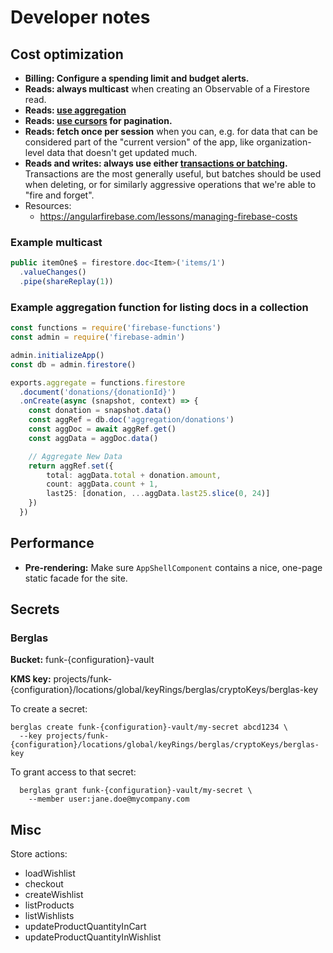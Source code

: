 # Developer notes

## Cost optimization

- **Billing: Configure a spending limit and budget alerts.**
- **Reads: always multicast** when creating an Observable of a Firestore read.
- **Reads: [use aggregation](https://firebase.google.com/docs/firestore/solutions/aggregation)**
- **Reads: [use cursors](https://firebase.google.com/docs/firestore/query-data/query-cursors) for pagination.**
- **Reads: fetch once per session** when you can, e.g. for data that can be considered part
of the "current version" of the app, like organization-level data that doesn't get updated much.
- **Reads and writes: always use either [transactions or batching](https://firebase.google.com/docs/firestore/manage-data/transactions).**
Transactions are the most generally useful, but batches should be used when deleting, or
for similarly aggressive operations that we're able to "fire and forget".
- Resources:
  - https://angularfirebase.com/lessons/managing-firebase-costs

### Example multicast
```ts
public itemOne$ = firestore.doc<Item>('items/1')
  .valueChanges()
  .pipe(shareReplay(1))
```

### Example aggregation function for listing docs in a collection
```ts
const functions = require('firebase-functions')
const admin = require('firebase-admin')

admin.initializeApp()
const db = admin.firestore()

exports.aggregate = functions.firestore
  .document('donations/{donationId}')
  .onCreate(async (snapshot, context) => {
    const donation = snapshot.data()
    const aggRef = db.doc('aggregation/donations')
    const aggDoc = await aggRef.get()
    const aggData = aggDoc.data()

    // Aggregate New Data
    return aggRef.set({
        total: aggData.total + donation.amount,
        count: aggData.count + 1,
        last25: [donation, ...aggData.last25.slice(0, 24)]
    })
  })
```

## Performance

- **Pre-rendering:** Make sure `AppShellComponent` contains a nice, one-page static
facade for the site.

## Secrets

### Berglas

**Bucket:** funk-{configuration}-vault

**KMS key:** projects/funk-{configuration}/locations/global/keyRings/berglas/cryptoKeys/berglas-key

To create a secret:

```
berglas create funk-{configuration}-vault/my-secret abcd1234 \
  --key projects/funk-{configuration}/locations/global/keyRings/berglas/cryptoKeys/berglas-key
```

To grant access to that secret:

```
  berglas grant funk-{configuration}-vault/my-secret \
    --member user:jane.doe@mycompany.com
```

## Misc

Store actions:

- loadWishlist
- checkout
- createWishlist
- listProducts
- listWishlists
- updateProductQuantityInCart
- updateProductQuantityInWishlist
